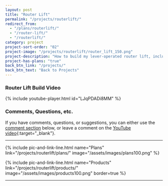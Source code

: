 ```yaml
---
layout: post
title: "Router Lift"
permalink: "/projects/routerlift/"
redirect_from:
  - "/plans/routerlift/"
  - "/router-lift/"
  - "/routerlift/"
category: project
project-sort-order: "02"
project-image: "/projects/routerlift/router_lift_150.png"
project-description: "How to build my lever-operated router lift, including plans."
project-has-plans: "true"
back_btn_link: "/projects/"
back_btn_text: "Back to Projects"
---
```

### Router Lift Build Video

{% include youtube-player.html id="LJqPDADi8MM" %}

<p></p>

### Comments, Questions, etc.

If you have comments, questions, or suggestions, you can either use the [comment section](#comments) below, or leave a comment on the [YouTube video](https://youtu.be/LJqPDADi8MM){:target="_blank"}.

<p></p>

<hr class="hr-thick">

<p></p>

{% include pic-and-link-line.html
  name="Plans"
  link="/projects/routerlift/plans/"
  image="/assets/images/plans100.png" %}

{% include pic-and-link-line.html
  name="Products"
  link="/projects/routerlift/products/"
  image="/assets/images/products100.png"
  border=true %}

<hr class="hr-thick">

<p></p>

